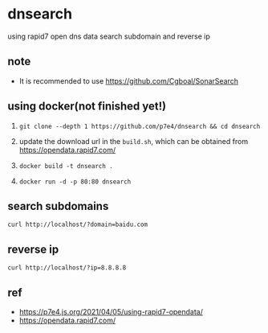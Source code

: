# dnsearch

using rapid7 open dns data search subdomain and reverse ip

## note
+ It is recommended to use https://github.com/Cgboal/SonarSearch

## using docker(not finished yet!)

1. `git clone --depth 1 https://github.com/p7e4/dnsearch && cd dnsearch`

2. update the download url in the `build.sh`, which can be obtained from https://opendata.rapid7.com/

3. `docker build -t dnsearch .`

4. `docker run -d -p 80:80 dnsearch`

## search subdomains

`curl http://localhost/?domain=baidu.com`

## reverse ip

`curl http://localhost/?ip=8.8.8.8`

## ref

- https://p7e4.js.org/2021/04/05/using-rapid7-opendata/
- https://opendata.rapid7.com/

